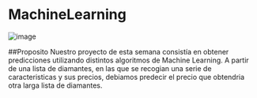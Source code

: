 # MachineLearning
![image](https://user-images.githubusercontent.com/69120593/95111267-8889d300-073f-11eb-8bba-a2c6a253c457.png)

##Proposito
Nuestro proyecto de esta semana consistía en obtener predicciones utilizando distintos algoritmos de Machine Learning.
A partir de una lista de diamantes, en las que se recogian una serie de caracteristicas y sus precios, debiamos predecir el precio que obtendria otra larga lista de diamantes. 
